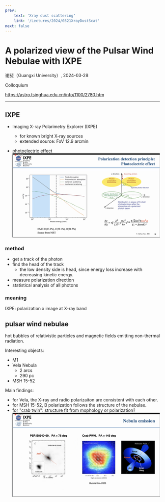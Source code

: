 ```yaml
---
prev:
    text: 'Xray dust scattering'
    link: '/Lectures/2024/0321XrayDustScat'
next: false
---
```


# A polarized view of the Pulsar Wind Nebulae with IXPE 

谢斐（Guangxi University）, 2024-03-28

Colloquium

https://astro.tsinghua.edu.cn/info/1100/2780.htm

--- 

## IXPE

- Imaging X-ray Polarimetry Explorer (IXPE)
  - for known bright X-ray sources
  - extended source: FoV 12.9 arcmin

- photoelectric effect
![](image-22.png)

### method

- get a track of the photon
- find the head of the track 
  - the low density side is head, since energy loss increase with decreasing kinetic energy.
- measure polarization direction
- statistical analysis of all photons

### meaning 

IXPE: polarization x image at X-ray band

## pulsar wind nebulae

hot bubbles of relativistic particles and magnetic fields emitting non-thermal radiation.

Interesting objects:
- M1
- Vela Nebula
  - 2 arcs
  - 290 pc
- MSH 15-52

Main findings: 
- for Vela, the X-ray and radio polarizaiton are consistent with each other.
- for MSH 15-52, B polarization follows the structure of the nebulae.
- for "crab twin": structure fit from mophology or polarization?
![](image-24.png)